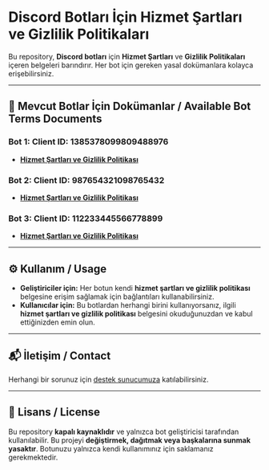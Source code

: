 # Discord Botları İçin Hizmet Şartları ve Gizlilik Politikaları

Bu repository, **Discord botları** için **Hizmet Şartları** ve **Gizlilik Politikaları** içeren belgeleri barındırır. Her bot için gereken yasal dokümanlara kolayca erişebilirsiniz.  

---

## 📑 Mevcut Botlar İçin Dokümanlar / Available Bot Terms Documents

### Bot 1: **Client ID: 1385378099809488976**
- [**Hizmet Şartları ve Gizlilik Politikası**](./legal/1385378099809488976.md)  

### Bot 2: **Client ID: 987654321098765432**
- [**Hizmet Şartları ve Gizlilik Politikası**](./bot2/terms-and-privacy.md)  

### Bot 3: **Client ID: 112233445566778899**
- [**Hizmet Şartları ve Gizlilik Politikası**](./bot3/terms-and-privacy.md)  

---

## ⚙️ Kullanım / Usage

- **Geliştiriciler için:** Her botun kendi **hizmet şartları ve gizlilik politikası** belgesine erişim sağlamak için bağlantıları kullanabilirsiniz.
- **Kullanıcılar için:** Bu botlardan herhangi birini kullanıyorsanız, ilgili **hizmet şartları ve gizlilik politikası** belgesini okuduğunuzdan ve kabul ettiğinizden emin olun.

---

## 📬 İletişim / Contact

Herhangi bir sorunuz için [destek sunucumuza](https://discord.gg/54XrPyCuFx) katılabilirsiniz.

---

## 📝 Lisans / License

Bu repository **kapalı kaynaklıdır** ve yalnızca bot geliştiricisi tarafından kullanılabilir. Bu projeyi **değiştirmek, dağıtmak veya başkalarına sunmak yasaktır**. Botunuzu yalnızca kendi kullanımınız için saklamanız gerekmektedir.

